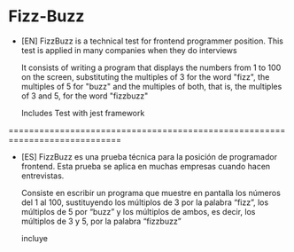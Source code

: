 # Fizz-Buzz

 - [EN] FizzBuzz is a technical test for frontend programmer position. This test is applied in many companies when they do interviews

   It consists of writing a program that displays the numbers from 1 to 100 on the screen, substituting the multiples of 3 for the word "fizz", the multiples of 5 for "buzz" and the multiples of both, that is, the multiples of 3 and 5, for the word "fizzbuzz"

   Includes Test with jest framework

============================================================================

 - [ES] FizzBuzz es una prueba técnica para la posición de programador frontend. Esta prueba se aplica en muchas    empresas cuando hacen entrevistas.

   Consiste en escribir un programa que muestre en pantalla los números del 1 al 100, sustituyendo los múltiplos de 3 por la palabra “fizz”, los múltiplos de 5 por “buzz” y los múltiplos de ambos, es decir, los múltiplos de 3 y 5, por la palabra “fizzbuzz”

   incluye 